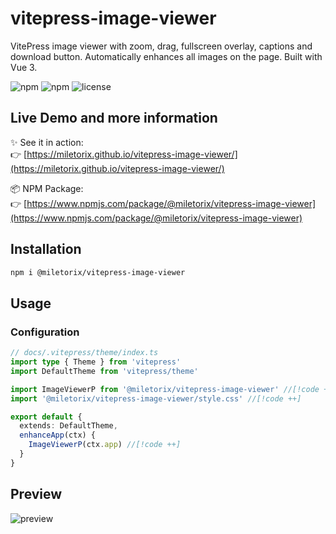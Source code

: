 # vitepress-image-viewer 

VitePress image viewer with zoom, drag, fullscreen overlay, captions and download button. Automatically enhances all images on the page. Built with Vue 3. 

![npm](https://img.shields.io/npm/v/@miletorix/vitepress-image-viewer)  ![npm](https://img.shields.io/npm/dw/@miletorix/vitepress-image-viewer)  ![license](https://img.shields.io/npm/l/@miletorix/vitepress-image-viewer)

## Live Demo and more information

✨ See it in action:  
👉 [https://miletorix.github.io/vitepress-image-viewer/](https://miletorix.github.io/vitepress-image-viewer/)

📦 NPM Package:  
👉 [https://www.npmjs.com/package/@miletorix/vitepress-image-viewer](https://www.npmjs.com/package/@miletorix/vitepress-image-viewer)

## Installation

```sh [npm]
npm i @miletorix/vitepress-image-viewer
```

## Usage

### Configuration

```typescript
// docs/.vitepress/theme/index.ts
import type { Theme } from 'vitepress'
import DefaultTheme from 'vitepress/theme'

import ImageViewerP from '@miletorix/vitepress-image-viewer' //[!code ++]
import '@miletorix/vitepress-image-viewer/style.css' //[!code ++]

export default {
  extends: DefaultTheme,
  enhanceApp(ctx) {
    ImageViewerP(ctx.app) //[!code ++]
  }
}
```

## Preview

![preview](https://github.com/miletorix/vitepress-image-viewer/raw/main/assets/preview.gif)